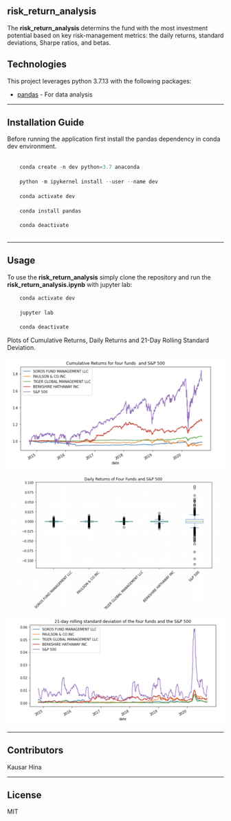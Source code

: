 ## risk_return_analysis

The **risk_return_analysis** determins the fund with the most investment potential based on key risk-management metrics: the daily returns, standard deviations, Sharpe ratios, and betas.


## Technologies

This project leverages python 3.7.13 with the following packages:

* [pandas](https://pandas.pydata.org/) - For data analysis


---

## Installation Guide

Before running the application first install the pandas dependency in conda dev environment.

```python

    conda create -n dev python=3.7 anaconda

    python -m ipykernel install --user --name dev

    conda activate dev

    conda install pandas

    conda deactivate 
  
```

---


## Usage

To use the **risk_return_analysis** simply clone the repository and run the **risk_return_analysis.ipynb** with jupyter lab:

```python
    conda activate dev

    jupyter lab

    conda deactivate 
```

Plots of Cumulative Returns, Daily Returns and 21-Day Rolling Standard Deviation.

![Cumulative Returns For Four Funds and SP500](Images/CumulativeReturnsFourFundsSP.png)



![Daily Returns For Four Funds and SP500](Images/DailyReturnsFourFundsSP.png)



![21-Day Rolling Standard Deviation](Images/21DayRollingStandardDeviation.png)

---

## Contributors

Kausar Hina

---

## License

MIT

